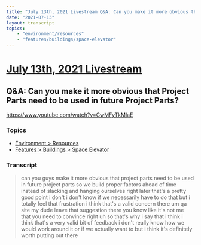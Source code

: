 ```yaml
---
title: "July 13th, 2021 Livestream Q&A: Can you make it more obvious that Project Parts need to be used in future Project Parts?"
date: "2021-07-13"
layout: transcript
topics:
    - "environment/resources"
    - "features/buildings/space-elevator"
---
```

# [July 13th, 2021 Livestream](../2021-07-13.md)
## Q&A: Can you make it more obvious that Project Parts need to be used in future Project Parts?
https://www.youtube.com/watch?v=CwMFyTkMlaE

### Topics
* [Environment > Resources](../topics/environment/resources.md)
* [Features > Buildings > Space Elevator](../topics/features/buildings/space-elevator.md)

### Transcript

> can you guys make it more obvious that project parts need to be used in future project parts so we build proper factors ahead of time instead of slacking and hanging ourselves right later that's a pretty good point i don't i don't know if we necessarily have to do that but i totally feel that frustration i think that's a valid concern there um qa site my dude leave that suggestion there you know like it's not me that you need to convince right uh so that's why i say that i think i think that's a very valid bit of feedback i don't really know how we would work around it or if we actually want to but i think it's definitely worth putting out there
